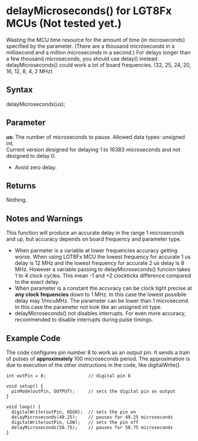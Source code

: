 # delayMicroseconds() for LGT8Fx MCUs   (Not tested yet.)

Wasting the MCU time resource for the amount of time (in microseconds) specified by the parameter. (There are a thousand microseconds in a millisecond and a million microseconds in a second.) 
For delays longer than a few thousand microseconds, you should use delay() instead.
delayMicroseconds() could work a lot of board frequencies. (32, 25, 24, 20, 16, 12, 8, 4, 2 MHz)

## Syntax

delayMicroseconds(us);
	
## Parameter

<b>us</b>: The number of microseconds to pause. Allowed data types: unsigned int. <br>
    Current version designed for delaying 1 to 16383 microseconds and not designed to delay 0.
- Avoid zero delay.

## Returns

Nothing.

## Notes and Warnings

This function will produce an accurate delay in the range 1 microseconds and up, but accuracy depends on board frequency and parameter type.
- When parmeter is a variable at lower frequencies accuracy getting worse. When using LGT8Fx MCU the lowest frequency for accurate 1 us delay is 12 MHz and the lowest frequency for accurate 2 us delay is 8 MHz. However a variable passing to delayMicroseconds() funcion takes 1 to 4 clock cycles. This mean -1 and +2 clockticks difference compared to the exact delay.
- When parameter is a constant the accuracy can be clock tight precise at <b>any clock fequencies</b> down to 1 MHz. In this case the lowest possibile delay may 1/mcuMHz. The parameter can be lower than 1 microsecond. In this case the parameter not look like an unsigned int type.
- delayMicroseconds() not disables interrupts. For even more accuracy, recommended to disable interrupts during pulse timings.

## Example Code

The code configures pin number 8 to work as an output pin. It sends a train of pulses of <b>approximately</b> 100 microseconds period.
The approximation is due to execution of the other instructions in the code, like digitalWrite().

```
int outPin = 8;                // digital pin 8

void setup() {
  pinMode(outPin, OUTPUT);     // sets the digital pin as output
}

void loop() {
  digitalWrite(outPin, HIGH);  // sets the pin on
  delayMicroseconds(49.25);    // pauses for 49.25 microseconds
  digitalWrite(outPin, LOW);   // sets the pin off
  delayMicroseconds(50.75);    // pauses for 50.75 microseconds
}
```

